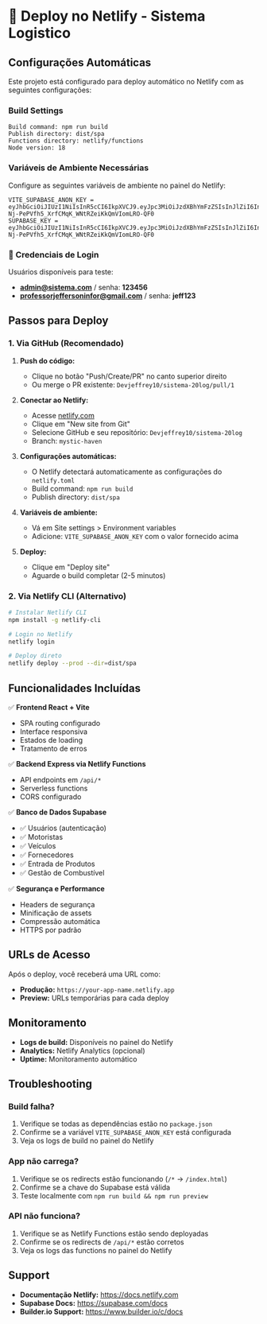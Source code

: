 # 🚀 Deploy no Netlify - Sistema Logistico

## Configurações Automáticas

Este projeto está configurado para deploy automático no Netlify com as seguintes configurações:

### Build Settings

```
Build command: npm run build
Publish directory: dist/spa
Functions directory: netlify/functions
Node version: 18
```

### Variáveis de Ambiente Necessárias

Configure as seguintes variáveis de ambiente no painel do Netlify:

```
VITE_SUPABASE_ANON_KEY = eyJhbGciOiJIUzI1NiIsInR5cCI6IkpXVCJ9.eyJpc3MiOiJzdXBhYmFzZSIsInJlZiI6InlxaXJld2J3ZXJraHBnZXR6cm1nIiwicm9sZSI6ImFub24iLCJpYXQiOjE3NTQ2MjI0NTAsImV4cCI6MjA3MDE5ODQ1MH0.L-Nj-PePVfh5_XrfCMqK_WNtRZeiKkQmVIomLRO-QF0
SUPABASE_KEY = eyJhbGciOiJIUzI1NiIsInR5cCI6IkpXVCJ9.eyJpc3MiOiJzdXBhYmFzZSIsInJlZiI6InlxaXJld2J3ZXJraHBnZXR6cm1nIiwicm9sZSI6ImFub24iLCJpYXQiOjE3NTQ2MjI0NTAsImV4cCI6MjA3MDE5ODQ1MH0.L-Nj-PePVfh5_XrfCMqK_WNtRZeiKkQmVIomLRO-QF0
```

### 🔑 Credenciais de Login

Usuários disponíveis para teste:

- **admin@sistema.com** / senha: **123456**
- **professorjeffersoninfor@gmail.com** / senha: **jeff123**

## Passos para Deploy

### 1. Via GitHub (Recomendado)

1. **Push do código:**

   - Clique no botão "Push/Create/PR" no canto superior direito
   - Ou merge o PR existente: `Devjeffrey10/sistema-20log/pull/1`

2. **Conectar ao Netlify:**

   - Acesse [netlify.com](https://netlify.com)
   - Clique em "New site from Git"
   - Selecione GitHub e seu repositório: `Devjeffrey10/sistema-20log`
   - Branch: `mystic-haven`

3. **Configurações automáticas:**

   - O Netlify detectará automaticamente as configurações do `netlify.toml`
   - Build command: `npm run build`
   - Publish directory: `dist/spa`

4. **Variáveis de ambiente:**

   - Vá em Site settings > Environment variables
   - Adicione: `VITE_SUPABASE_ANON_KEY` com o valor fornecido acima

5. **Deploy:**
   - Clique em "Deploy site"
   - Aguarde o build completar (2-5 minutos)

### 2. Via Netlify CLI (Alternativo)

```bash
# Instalar Netlify CLI
npm install -g netlify-cli

# Login no Netlify
netlify login

# Deploy direto
netlify deploy --prod --dir=dist/spa
```

## Funcionalidades Incluídas

✅ **Frontend React + Vite**

- SPA routing configurado
- Interface responsiva
- Estados de loading
- Tratamento de erros

✅ **Backend Express via Netlify Functions**

- API endpoints em `/api/*`
- Serverless functions
- CORS configurado

✅ **Banco de Dados Supabase**

- ✅ Usuários (autenticação)
- ✅ Motoristas
- ✅ Veículos
- ✅ Fornecedores
- ✅ Entrada de Produtos
- ✅ Gestão de Combustível

✅ **Segurança e Performance**

- Headers de segurança
- Minificação de assets
- Compressão automática
- HTTPS por padrão

## URLs de Acesso

Após o deploy, você receberá uma URL como:

- **Produção:** `https://your-app-name.netlify.app`
- **Preview:** URLs temporárias para cada deploy

## Monitoramento

- **Logs de build:** Disponíveis no painel do Netlify
- **Analytics:** Netlify Analytics (opcional)
- **Uptime:** Monitoramento automático

## Troubleshooting

### Build falha?

1. Verifique se todas as dependências estão no `package.json`
2. Confirme se a variável `VITE_SUPABASE_ANON_KEY` está configurada
3. Veja os logs de build no painel do Netlify

### App não carrega?

1. Verifique se os redirects estão funcionando (`/*` → `/index.html`)
2. Confirme se a chave do Supabase está válida
3. Teste localmente com `npm run build && npm run preview`

### API não funciona?

1. Verifique se as Netlify Functions estão sendo deployadas
2. Confirme se os redirects de `/api/*` estão corretos
3. Veja os logs das functions no painel do Netlify

## Support

- **Documentação Netlify:** https://docs.netlify.com
- **Supabase Docs:** https://supabase.com/docs
- **Builder.io Support:** https://www.builder.io/c/docs
